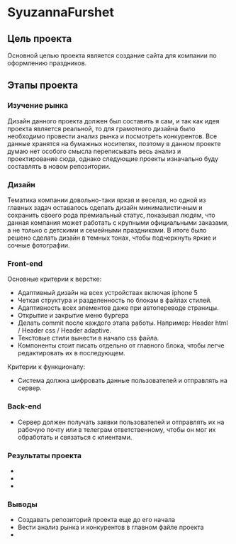 # SyuzannaFurshet

## Цель проекта
Основной целью проекта является создание сайта для компании по оформлению праздников.

## Этапы проекта
### Изучение рынка
Дизайн данного проекта должен был составить я сам, и так как идея проекта является реальной, то для грамотного дизайна было необходимо провести анализ рынка и посмотреть конкурентов.
Все данные хранятся на бумажных носителях, поэтому в данном проекте думаю нет особого смысла переписывать весь анализ и проектирование сюда, однако следующие проекты изначально буду составлять в новом репозитории.

### Дизайн
Тематика компании довольно-таки яркая и веселая, но одной из главных задач оставалось сделать дизайн минималистичным и сохранить своего рода премиальный статус, показывая людям, что данная компания может работать с крупными официальными заказами, а не только с детскими и семейными праздниками. В итоге было решено сделать дизайн в темных тонах, чтобы подчеркнуть яркие и сочные фотографии.

### Front-end
Основные критерии к верстке:
- Адаптивный дизайн на всех устройствах включая iphone 5 
- Четкая структура и разделенность по блокам в файлах стилей.
- Адаптивность всех элементов даже при автопереводе страницы.
- Открытие и закрытие меню бургера
- Делать commit после каждого этапа работы. Например: Header html / Header css / Header adaptive.
- Текстовые стили вынести в начало css файла.
- Компоненты стоит писать отдельно от главного блока, чтобы легче редактировать их в последующем.

Критерии к функционалу:
- Система должна шифровать данные пользователей и отправлять на сервер.

### Back-end
- Сервер должен получать заявки пользователей и отправлять их на рабочую почту или в телеграм ответственному, чтобы он мог их обработать и связаться с клиентами.

### Результаты проекта
-
-
-

### Выводы
- Создавать репозиторий проекта еще до его начала
- Вести анализ рынка и конкурентов в главном файле проекта
- 
